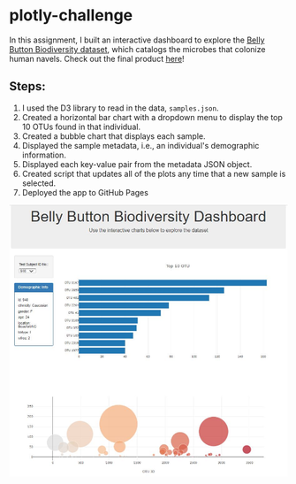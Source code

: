 # plotly-challenge

In this assignment, I built an interactive dashboard to explore the [Belly Button Biodiversity dataset](http://robdunnlab.com/projects/belly-button-biodiversity/), which catalogs the microbes that colonize human navels.  Check out the final product [here](https://kelseyoros.github.io/plotly-challenge/BellyButtonBiodiversity/)!

## 
## Steps:

1. I used the D3 library to read in the data, `samples.json`.
2. Created a horizontal bar chart with a dropdown menu to display the top 10 OTUs found in that individual.
3. Created a bubble chart that displays each sample.
4. Displayed the sample metadata, i.e., an individual's demographic information.
5. Displayed each key-value pair from the metadata JSON object.
6. Created script that updates all of the plots any time that a new sample is selected.
7. Deployed the app to GitHub Pages

<img src="https://github.com/kelseyoros/plotly-challenge/blob/master/Images/FinalWebPage.JPG" width="800">

